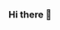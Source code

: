 ### Hi there 👋

<!--
**isabellyvieira23/isabellyvieira23** is a ✨ _special_ ✨ repository because its `README.md` (this file) appears on your GitHub profile.

Meu nome é Isabelly Vieira da Silva
Tenho 15 anos 
Moro no interior da cidade de Pitanga-PR
Estudo no Colégio Estadual do Campo Aurélio Buarque de Holanda

- 🔭 I’m currently working on 
- 🌱 I’m currently learning ...
- 👯 I’m looking to collaborate on ...
- 🤔 I’m looking for help with ...
- 💬 Ask me about ...
- 📫 How to reach me: ...
- 😄 Pronouns: she/her
- ⚡ Fun fact: ...
-->
